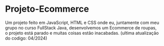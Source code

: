 # Projeto-Ecommerce
Um projeto feito em JavaScript, HTML e CSS onde eu, juntamente com meu grupo no curso FullStack Java, desenvolvemos um Ecommerce de roupas, o projeto está parado e muitas coisas estão inacabadas. (ultima atualização do codigo: 04/2024)

